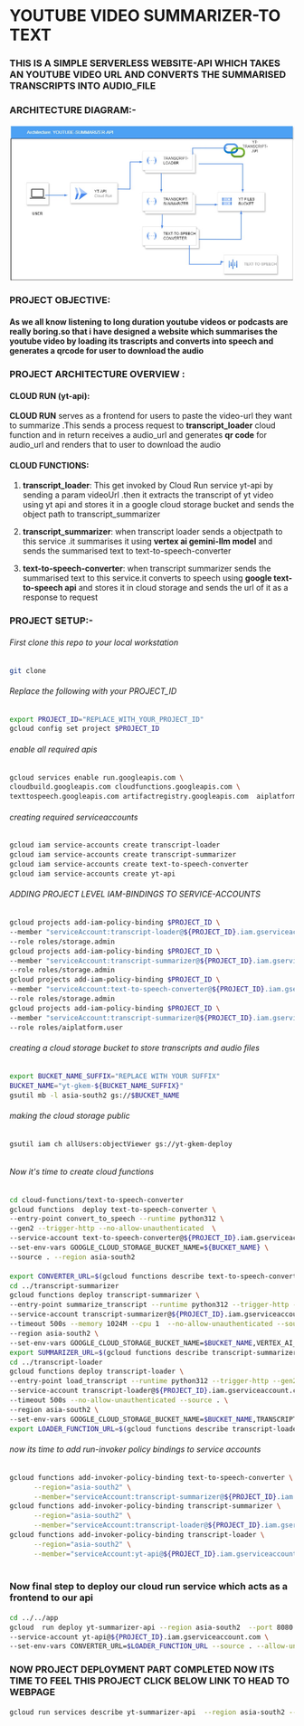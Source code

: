 # YOUTUBE VIDEO SUMMARIZER-TO TEXT 
### THIS IS A SIMPLE SERVERLESS WEBSITE-API WHICH TAKES AN YOUTUBE VIDEO URL AND CONVERTS THE SUMMARISED TRANSCRIPTS INTO AUDIO_FILE 
### ARCHITECTURE DIAGRAM:-
![Architecture Diagram](./img/architecture.jpg)
### PROJECT OBJECTIVE:
#### As we all know listening to long duration youtube videos or podcasts  are really boring.so that i have designed a website which summarises the youtube video by loading its trascripts and converts into speech  and generates a qrcode for user to download the audio
### PROJECT ARCHITECTURE OVERVIEW :
   #### CLOUD RUN (yt-api):
**CLOUD RUN** serves as a frontend for users to paste the video-url they want to summarize .This sends a process request  to **transcript_loader** cloud function and in return receives a audio_url and generates **qr code** for audio_url and renders that to user to download the audio
   #### CLOUD FUNCTIONS: 
   1) **transcript_loader**:  This get invoked by Cloud Run service yt-api by sending a param videoUrl .then  it extracts the transcript  of yt video using yt api  and stores it in a google cloud storage bucket and sends the object path to transcript_summarizer

   2) **transcript_summarizer**:   when transcript loader sends a objectpath to this service .it summarises it using **vertex ai gemini-llm model** and sends the summarised text to text-to-speech-converter

   3) **text-to-speech-converter**: when transcript summarizer sends the summarised text to this service.it converts to speech using **google text-to-speech api** and stores it in cloud storage and sends the url of it as a response to request

### PROJECT SETUP:-
###### First clone this  repo to your local workstation
```bash
git clone 
```

###### Replace the following with your PROJECT_ID
```bash
export PROJECT_ID="REPLACE_WITH_YOUR_PROJECT_ID"
gcloud config set project $PROJECT_ID
```
###### enable all required apis
```bash
gcloud services enable run.googleapis.com \
cloudbuild.googleapis.com cloudfunctions.googleapis.com \
texttospeech.googleapis.com artifactregistry.googleapis.com  aiplatform.googleapis.com
```
###### creating required serviceaccounts 
```bash
gcloud iam service-accounts create transcript-loader 
gcloud iam service-accounts create transcript-summarizer
gcloud iam service-accounts create text-to-speech-converter
gcloud iam service-accounts create yt-api 
```

###### ADDING PROJECT LEVEL IAM-BINDINGS TO SERVICE-ACCOUNTS

```bash
gcloud projects add-iam-policy-binding $PROJECT_ID \
--member "serviceAccount:transcript-loader@${PROJECT_ID}.iam.gserviceaccount.com" \
--role roles/storage.admin
gcloud projects add-iam-policy-binding $PROJECT_ID \
--member "serviceAccount:transcript-summarizer@${PROJECT_ID}.iam.gserviceaccount.com" \
--role roles/storage.admin
gcloud projects add-iam-policy-binding $PROJECT_ID \
--member "serviceAccount:text-to-speech-converter@${PROJECT_ID}.iam.gserviceaccount.com" \
--role roles/storage.admin
gcloud projects add-iam-policy-binding $PROJECT_ID \
--member "serviceAccount:transcript-summarizer@${PROJECT_ID}.iam.gserviceaccount.com" \
--role roles/aiplatform.user
```
###### creating a cloud storage bucket to store transcripts and audio files
```bash
export BUCKET_NAME_SUFFIX="REPLACE WITH YOUR SUFFIX"
BUCKET_NAME="yt-gkem-${BUCKET_NAME_SUFFIX}"
gsutil mb -l asia-south2 gs://$BUCKET_NAME
```
###### making the cloud storage public 
```bash
gsutil iam ch allUsers:objectViewer gs://yt-gkem-deploy
```
######
###### Now it's time to create cloud functions 
```bash
cd cloud-functions/text-to-speech-converter
gcloud functions  deploy text-to-speech-converter \
--entry-point convert_to_speech --runtime python312 \
--gen2 --trigger-http --no-allow-unauthenticated  \
--service-account text-to-speech-converter@${PROJECT_ID}.iam.gserviceaccount.com --timeout 500s \
--set-env-vars GOOGLE_CLOUD_STORAGE_BUCKET_NAME=${BUCKET_NAME} \
--source . --region asia-south2

export CONVERTER_URL=$(gcloud functions describe text-to-speech-converter --region asia-south2 --format "value(url)")
cd ../transcript-summarizer 
gcloud functions deploy transcript-summarizer \
--entry-point summarize_transcript --runtime python312 --trigger-http --gen2 \
--service-account transcript-summarizer@${PROJECT_ID}.iam.gserviceaccount.com \
--timeout 500s --memory 1024M --cpu 1  --no-allow-unauthenticated --source . \
--region asia-south2 \
--set-env-vars GOOGLE_CLOUD_STORAGE_BUCKET_NAME=$BUCKET_NAME,VERTEX_AI_LOCATION=northamerica-northeast1,TEXT_TO_SPEECH_CONVERTER_FUNCTION_URL=$CONVERTER_URL
export SUMMARIZER_URL=$(gcloud functions describe transcript-summarizer --region asia-south2 --format "value(url)")
cd ../transcript-loader
gcloud functions deploy transcript-loader \
--entry-point load_transcript --runtime python312 --trigger-http --gen2 \
--service-account transcript-loader@${PROJECT_ID}.iam.gserviceaccount.com \
--timeout 500s --no-allow-unauthenticated --source . \
--region asia-south2 \
--set-env-vars GOOGLE_CLOUD_STORAGE_BUCKET_NAME=$BUCKET_NAME,TRANSCRIPT_SUMMARIZER_FUNCTION_URL=$SUMMARIZER_URL
export LOADER_FUNCTION_URL=$(gcloud functions describe transcript-loader --region asia-south2 --format "value(url)")
```
###### now its time to add  run-invoker policy bindings to service accounts
```bash
gcloud functions add-invoker-policy-binding text-to-speech-converter \
      --region="asia-south2" \
      --member="serviceAccount:transcript-summarizer@${PROJECT_ID}.iam.gserviceaccount.com"
gcloud functions add-invoker-policy-binding transcript-summarizer \
      --region="asia-south2" \
      --member="serviceAccount:transcript-loader@${PROJECT_ID}.iam.gserviceaccount.com"
gcloud functions add-invoker-policy-binding transcript-loader \
      --region="asia-south2" \
      --member="serviceAccount:yt-api@${PROJECT_ID}.iam.gserviceaccount.com"
      
```
### Now final  step to deploy our cloud run service which acts as a frontend to our api
```bash
cd ../../app
gcloud  run deploy yt-summarizer-api --region asia-south2  --port 8080 \
--service-account yt-api@${PROJECT_ID}.iam.gserviceaccount.com \
--set-env-vars CONVERTER_URL=$LOADER_FUNCTION_URL --source . --allow-unauthenticated
```
### NOW PROJECT DEPLOYMENT PART COMPLETED NOW ITS TIME TO FEEL THIS PROJECT  CLICK BELOW LINK TO HEAD TO WEBPAGE
```bash
gcloud run services describe yt-summarizer-api  --region asia-south2 --format json|jq -r .status.address.url
```